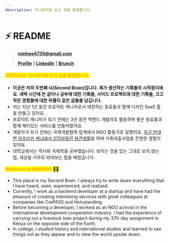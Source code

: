 ```yaml
---
description: 미니위키에 오신 것을 환영합니다
---
```


# ⚡ README



> [**minhee4735@gmail.com**](mailto:minhee4735@gmail.com)
>
> [**Profile**](https://my.surfit.io/w/1272653123) **|** [**LinkedIn**](https://www.linkedin.com/in/minhee-son-3b2a1016a) **|** [**Brunch**](https://brunch.co.kr/@nomadflash)&#x20;

#### <mark style="color:orange;background-color:yellow;">안녕하세요, 미니위키에 오신 것을 환영합니다.</mark>&#x20;

* **이곳은 저의 두번째 뇌(Second Brain)입니다. 제가 생산하는 기록들의 시작점이에요. 새벽 시간에 쓴 글이나 공부에 대한 기록들, 사이드 프로젝트에 대한 기록들, 크고 작은 경험들에 대한 뒤풀이 같은 글들을 남깁니다.**&#x20;
* 저는 지난 1년 동안 프로덕트 매니저로서 애정하는 동료들과 함께 디자인 SaaS 툴을 만들고 있어요.&#x20;
* 프로덕트 매니저가 되기 전에는 3년 동안 백엔드 개발자로 활동하며 좋은 동료들과 함께 재미있는 서비스를 만들어왔어요.&#x20;
* 개발자가 되기 전에는 국제개발협력 업계에서 NGO 활동가로 일했어요. [지구 반대편 아프리카 케냐에서 370일동안 파견생활](https://brunch.co.kr/magazine/africarurallife)을 하며 가축대출사업을 진행한 경험이 있어요.&#x20;
* 대학교에서는 역사와 국제학을 공부했습니다. 보이는 것을 있는 그대로 보지 않는 법, 세상을 거꾸로 바라보는 법을 배웠습니다.&#x20;

#### <mark style="color:orange;background-color:yellow;">Welcome to MINIWIKI</mark> <mark style="background-color:yellow;">👵🏻</mark>

* This place is my Second Brain. I always try to write down everything that I have heard, seen, experienced, and realized.&#x20;
* Currently, I work as a backend developer at a startup and have had the pleasure of creating interesting services with great colleagues at companies like CrePASS and Holostanding.
* Before becoming a developer, I worked as an NGO activist in the international development cooperation industry. I had the experience of carrying out a livestock loan project during my 370-day assignment in Kenya on the opposite side of the Earth.&#x20;
* In college, I studied history and international studies and learned to see things not as they appear and to view the world upside down.
